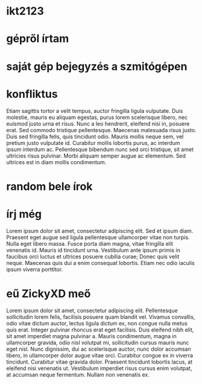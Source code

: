 # ikt2123
# gépről írtam
# saját gép bejegyzés a szmitógépen
# konfliktus
Etiam sagittis tortor a velit tempus, auctor fringilla ligula vulputate. Duis molestie, mauris eu aliquam egestas, purus lorem scelerisque libero, nec euismod justo urna et risus. Nunc a leo hendrerit, eleifend nisi in, posuere erat. Sed commodo tristique pellentesque. Maecenas malesuada risus justo. Duis sed fringilla felis, quis tincidunt odio. Mauris mollis neque sem, vel pretium justo vulputate id. Curabitur mollis lobortis purus, ac interdum ipsum interdum ac. Pellentesque bibendum nunc sed orci tristique, sit amet ultricies risus pulvinar. Morbi aliquam semper augue ac elementum. Sed ultrices est in diam mollis condimentum. 

# random bele írok 
# írj még
Lorem ipsum dolor sit amet, consectetur adipiscing elit. Sed et ipsum diam. Praesent eget augue sed ligula pellentesque ullamcorper vitae non turpis. Nulla eget libero massa. Fusce porta diam magna, vitae fringilla elit venenatis id. Mauris id tincidunt urna. Vestibulum ante ipsum primis in faucibus orci luctus et ultrices posuere cubilia curae; Donec quis velit neque. Maecenas quis dui a enim consequat lobortis. Etiam nec odio iaculis ipsum viverra porttitor.
# eű ZickyXD meő
Lorem ipsum dolor sit amet, consectetur adipiscing elit. Pellentesque sollicitudin lorem felis, facilisis posuere quam blandit vel. Vivamus convallis, odio vitae dictum auctor, lectus ligula dictum ex, non congue nulla metus quis erat. Integer pulvinar rhoncus erat eget facilisis. Duis eleifend nibh elit, sit amet imperdiet magna pulvinar a. Mauris condimentum, magna in ullamcorper gravida, odio nisl volutpat mi, sollicitudin cursus mauris nunc eget nisl. Nunc dignissim, dui ac scelerisque auctor, nunc dolor accumsan libero, in ullamcorper dolor augue vitae orci. Curabitur congue ex in viverra tincidunt. Curabitur vitae gravida dolor. Praesent tincidunt lobortis lacus, at eleifend nisi venenatis ut. Vestibulum imperdiet risus cursus enim volutpat, at accumsan neque fermentum. Nullam non venenatis ex. 
